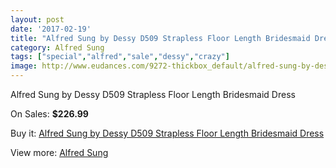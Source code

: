 ```yaml
---
layout: post
date: '2017-02-19'
title: "Alfred Sung by Dessy D509 Strapless Floor Length Bridesmaid Dress"
category: Alfred Sung
tags: ["special","alfred","sale","dessy","crazy"]
image: http://www.eudances.com/9272-thickbox_default/alfred-sung-by-dessy-d509-strapless-floor-length-bridesmaid-dress.jpg
---
```

Alfred Sung by Dessy D509 Strapless Floor Length Bridesmaid Dress

On Sales: **$226.99**
<a href="https://www.eudances.com/en/alfred-sung/3104-alfred-sung-by-dessy-d509-strapless-floor-length-bridesmaid-dress.html"><amp-img layout="responsive" width="600" height="600" src="//www.eudances.com/9272-thickbox_default/alfred-sung-by-dessy-d509-strapless-floor-length-bridesmaid-dress.jpg" alt="Alfred Sung by Dessy D509 Strapless Floor Length Bridesmaid Dress 0" /></a>
<a href="https://www.eudances.com/en/alfred-sung/3104-alfred-sung-by-dessy-d509-strapless-floor-length-bridesmaid-dress.html"><amp-img layout="responsive" width="600" height="600" src="//www.eudances.com/9275-thickbox_default/alfred-sung-by-dessy-d509-strapless-floor-length-bridesmaid-dress.jpg" alt="Alfred Sung by Dessy D509 Strapless Floor Length Bridesmaid Dress 1" /></a>
<a href="https://www.eudances.com/en/alfred-sung/3104-alfred-sung-by-dessy-d509-strapless-floor-length-bridesmaid-dress.html"><amp-img layout="responsive" width="600" height="600" src="//www.eudances.com/9274-thickbox_default/alfred-sung-by-dessy-d509-strapless-floor-length-bridesmaid-dress.jpg" alt="Alfred Sung by Dessy D509 Strapless Floor Length Bridesmaid Dress 2" /></a>
<a href="https://www.eudances.com/en/alfred-sung/3104-alfred-sung-by-dessy-d509-strapless-floor-length-bridesmaid-dress.html"><amp-img layout="responsive" width="600" height="600" src="//www.eudances.com/9273-thickbox_default/alfred-sung-by-dessy-d509-strapless-floor-length-bridesmaid-dress.jpg" alt="Alfred Sung by Dessy D509 Strapless Floor Length Bridesmaid Dress 3" /></a>

Buy it: [Alfred Sung by Dessy D509 Strapless Floor Length Bridesmaid Dress](https://www.eudances.com/en/alfred-sung/3104-alfred-sung-by-dessy-d509-strapless-floor-length-bridesmaid-dress.html "Alfred Sung by Dessy D509 Strapless Floor Length Bridesmaid Dress")

View more: [Alfred Sung](https://www.eudances.com/en/52-alfred-sung "Alfred Sung")